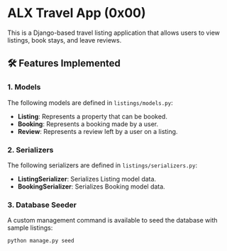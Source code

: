 # ALX Travel App (0x00)

This is a Django-based travel listing application that allows users to view listings, book stays, and leave reviews.

## 🛠️ Features Implemented

### 1. Models
The following models are defined in `listings/models.py`:
- **Listing**: Represents a property that can be booked.
- **Booking**: Represents a booking made by a user.
- **Review**: Represents a review left by a user on a listing.

### 2. Serializers
The following serializers are defined in `listings/serializers.py`:
- **ListingSerializer**: Serializes Listing model data.
- **BookingSerializer**: Serializes Booking model data.

### 3. Database Seeder
A custom management command is available to seed the database with sample listings:
```bash
python manage.py seed
